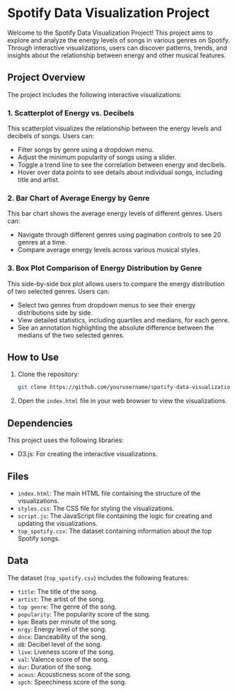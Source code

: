 # Spotify Data Visualization Project

Welcome to the Spotify Data Visualization Project! This project aims to explore and analyze the energy levels of songs in various genres on Spotify. Through interactive visualizations, users can discover patterns, trends, and insights about the relationship between energy and other musical features.

## Project Overview

The project includes the following interactive visualizations:

### 1. Scatterplot of Energy vs. Decibels
This scatterplot visualizes the relationship between the energy levels and decibels of songs. Users can:
- Filter songs by genre using a dropdown menu.
- Adjust the minimum popularity of songs using a slider.
- Toggle a trend line to see the correlation between energy and decibels.
- Hover over data points to see details about individual songs, including title and artist.

### 2. Bar Chart of Average Energy by Genre
This bar chart shows the average energy levels of different genres. Users can:
- Navigate through different genres using pagination controls to see 20 genres at a time.
- Compare average energy levels across various musical styles.

### 3. Box Plot Comparison of Energy Distribution by Genre
This side-by-side box plot allows users to compare the energy distribution of two selected genres. Users can:
- Select two genres from dropdown menus to see their energy distributions side by side.
- View detailed statistics, including quartiles and medians, for each genre.
- See an annotation highlighting the absolute difference between the medians of the two selected genres.

## How to Use
1. Clone the repository:
   ```bash
   git clone https://github.com/yourusername/spotify-data-visualization.git
   ```
2. Open the `index.html` file in your web browser to view the visualizations.

## Dependencies
This project uses the following libraries:
- D3.js: For creating the interactive visualizations.

## Files
- `index.html`: The main HTML file containing the structure of the visualizations.
- `styles.css`: The CSS file for styling the visualizations.
- `script.js`: The JavaScript file containing the logic for creating and updating the visualizations.
- `top_spotify.csv`: The dataset containing information about the top Spotify songs.

## Data
The dataset (`top_spotify.csv`) includes the following features:
- `title`: The title of the song.
- `artist`: The artist of the song.
- `top genre`: The genre of the song.
- `popularity`: The popularity score of the song.
- `bpm`: Beats per minute of the song.
- `nrgy`: Energy level of the song.
- `dnce`: Danceability of the song.
- `dB`: Decibel level of the song.
- `live`: Liveness score of the song.
- `val`: Valence score of the song.
- `dur`: Duration of the song.
- `acous`: Acousticness score of the song.
- `spch`: Speechiness score of the song.
